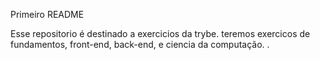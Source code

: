 Primeiro README

Esse repositorio é destinado a exercicios da trybe.
teremos exercicos de fundamentos, front-end, back-end, e ciencia da computação.
.
